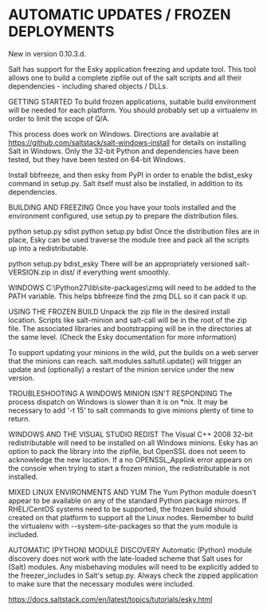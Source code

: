 # AUTOMATIC UPDATES / FROZEN DEPLOYMENTS
New in version 0.10.3.d.

Salt has support for the Esky application freezing and update tool. This tool allows one to build a complete zipfile out of the salt scripts and all their dependencies - including shared objects / DLLs.

GETTING STARTED
To build frozen applications, suitable build environment will be needed for each platform. You should probably set up a virtualenv in order to limit the scope of Q/A.

This process does work on Windows. Directions are available at https://github.com/saltstack/salt-windows-install for details on installing Salt in Windows. Only the 32-bit Python and dependencies have been tested, but they have been tested on 64-bit Windows.

Install bbfreeze, and then esky from PyPI in order to enable the bdist_esky command in setup.py. Salt itself must also be installed, in addition to its dependencies.

BUILDING AND FREEZING
Once you have your tools installed and the environment configured, use setup.py to prepare the distribution files.

python setup.py sdist
python setup.py bdist
Once the distribution files are in place, Esky can be used traverse the module tree and pack all the scripts up into a redistributable.

python setup.py bdist_esky
There will be an appropriately versioned salt-VERSION.zip in dist/ if everything went smoothly.

WINDOWS
C:\Python27\lib\site-packages\zmq will need to be added to the PATH variable. This helps bbfreeze find the zmq DLL so it can pack it up.

USING THE FROZEN BUILD
Unpack the zip file in the desired install location. Scripts like salt-minion and salt-call will be in the root of the zip file. The associated libraries and bootstrapping will be in the directories at the same level. (Check the Esky documentation for more information)

To support updating your minions in the wild, put the builds on a web server that the minions can reach. salt.modules.saltutil.update() will trigger an update and (optionally) a restart of the minion service under the new version.

TROUBLESHOOTING
A WINDOWS MINION ISN'T RESPONDING
The process dispatch on Windows is slower than it is on *nix. It may be necessary to add '-t 15' to salt commands to give minions plenty of time to return.

WINDOWS AND THE VISUAL STUDIO REDIST
The Visual C++ 2008 32-bit redistributable will need to be installed on all Windows minions. Esky has an option to pack the library into the zipfile, but OpenSSL does not seem to acknowledge the new location. If a no OPENSSL_Applink error appears on the console when trying to start a frozen minion, the redistributable is not installed.

MIXED LINUX ENVIRONMENTS AND YUM
The Yum Python module doesn't appear to be available on any of the standard Python package mirrors. If RHEL/CentOS systems need to be supported, the frozen build should created on that platform to support all the Linux nodes. Remember to build the virtualenv with --system-site-packages so that the yum module is included.

AUTOMATIC (PYTHON) MODULE DISCOVERY
Automatic (Python) module discovery does not work with the late-loaded scheme that Salt uses for (Salt) modules. Any misbehaving modules will need to be explicitly added to the freezer_includes in Salt's setup.py. Always check the zipped application to make sure that the necessary modules were included.

https://docs.saltstack.com/en/latest/topics/tutorials/esky.html
